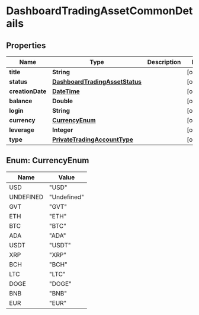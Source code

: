 # DashboardTradingAssetCommonDetails

## Properties
Name | Type | Description | Notes
------------ | ------------- | ------------- | -------------
**title** | **String** |  |  [optional]
**status** | [**DashboardTradingAssetStatus**](DashboardTradingAssetStatus.md) |  |  [optional]
**creationDate** | [**DateTime**](DateTime.md) |  |  [optional]
**balance** | **Double** |  |  [optional]
**login** | **String** |  |  [optional]
**currency** | [**CurrencyEnum**](#CurrencyEnum) |  |  [optional]
**leverage** | **Integer** |  |  [optional]
**type** | [**PrivateTradingAccountType**](PrivateTradingAccountType.md) |  |  [optional]

<a name="CurrencyEnum"></a>
## Enum: CurrencyEnum
Name | Value
---- | -----
USD | &quot;USD&quot;
UNDEFINED | &quot;Undefined&quot;
GVT | &quot;GVT&quot;
ETH | &quot;ETH&quot;
BTC | &quot;BTC&quot;
ADA | &quot;ADA&quot;
USDT | &quot;USDT&quot;
XRP | &quot;XRP&quot;
BCH | &quot;BCH&quot;
LTC | &quot;LTC&quot;
DOGE | &quot;DOGE&quot;
BNB | &quot;BNB&quot;
EUR | &quot;EUR&quot;
